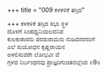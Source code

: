 +++
title = "009 ಕಳಕಳಿಕೆ ತಗ್ಗಿದ"

+++
ಕಳಕಳಿಕೆ ತಗ್ಗಿದ ಸಭಾ ಸ್ಥಳ   
ದೊಳಗೆ ಸಿಂಹಧ್ವನಿಯಲವನಿಪ   
ಕುಲಕುಠಾರನು ಪರಶುರಾಮನು ನುಡಿದನರಸಂಗೆ   
ಎಲೆ ಸುಯೋಧನ ಕೃಷ್ಣರಾಯನ   
ಅಳಲಿಸುವರೇ ಲೋಭವೀ ವೆ   
ಗ್ಗಳದ ನಿರ್ಬಂಧನವು ಪ್ರಾಜ್ಞರಿಗುಚಿತವಲ್ಲೆಂದ   ॥9॥